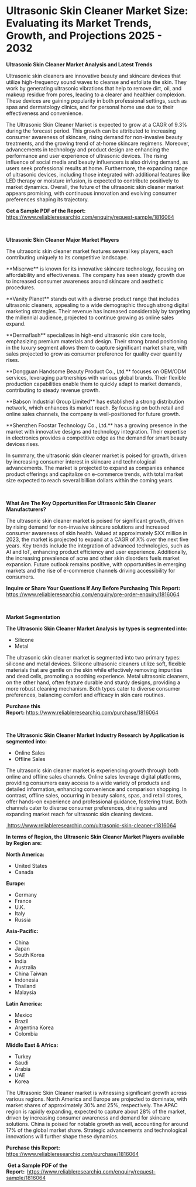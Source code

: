 <p><h1>Ultrasonic Skin Cleaner Market Size: Evaluating its Market Trends, Growth, and Projections 2025 - 2032</h1></p><p><strong>Ultrasonic Skin Cleaner Market Analysis and Latest Trends</strong></p>
<p><p>Ultrasonic skin cleaners are innovative beauty and skincare devices that utilize high-frequency sound waves to cleanse and exfoliate the skin. They work by generating ultrasonic vibrations that help to remove dirt, oil, and makeup residue from pores, leading to a clearer and healthier complexion. These devices are gaining popularity in both professional settings, such as spas and dermatology clinics, and for personal home use due to their effectiveness and convenience.</p><p>The Ultrasonic Skin Cleaner Market is expected to grow at a CAGR of 9.3% during the forecast period. This growth can be attributed to increasing consumer awareness of skincare, rising demand for non-invasive beauty treatments, and the growing trend of at-home skincare regimens. Moreover, advancements in technology and product design are enhancing the performance and user experience of ultrasonic devices. The rising influence of social media and beauty influencers is also driving demand, as users seek professional results at home. Furthermore, the expanding range of ultrasonic devices, including those integrated with additional features like LED therapy or moisture infusion, is expected to contribute positively to market dynamics. Overall, the future of the ultrasonic skin cleaner market appears promising, with continuous innovation and evolving consumer preferences shaping its trajectory.</p></p>
<p><strong>Get a Sample PDF of the Report:&nbsp;</strong> <a href="https://www.reliableresearchiq.com/enquiry/request-sample/1816064?utm_campaign=2843&utm_medium=2&utm_source=Github&utm_content=ia&utm_term=13042025&utm_id=ultrasonic-skin-cleaner">https://www.reliableresearchiq.com/enquiry/request-sample/1816064</a></p>
<p>&nbsp;</p>
<p><strong>Ultrasonic Skin Cleaner Major Market Players</strong></p>
<p><p>The ultrasonic skin cleaner market features several key players, each contributing uniquely to its competitive landscape. </p><p>**Miserwe** is known for its innovative skincare technology, focusing on affordability and effectiveness. The company has seen steady growth due to increased consumer awareness around skincare and aesthetic procedures.</p><p>**Vanity Planet** stands out with a diverse product range that includes ultrasonic cleaners, appealing to a wide demographic through strong digital marketing strategies. Their revenue has increased considerably by targeting the millennial audience, projected to continue growing as online sales expand.</p><p>**Dermaflash** specializes in high-end ultrasonic skin care tools, emphasizing premium materials and design. Their strong brand positioning in the luxury segment allows them to capture significant market share, with sales projected to grow as consumer preference for quality over quantity rises.</p><p>**Dongguan Handsome Beauty Product Co., Ltd.** focuses on OEM/ODM services, leveraging partnerships with various global brands. Their flexible production capabilities enable them to quickly adapt to market demands, contributing to steady revenue growth.</p><p>**Babson Industrial Group Limited** has established a strong distribution network, which enhances its market reach. By focusing on both retail and online sales channels, the company is well-positioned for future growth.</p><p>**Shenzhen Focstar Technology Co., Ltd.** has a growing presence in the market with innovative designs and technology integration. Their expertise in electronics provides a competitive edge as the demand for smart beauty devices rises.</p><p>In summary, the ultrasonic skin cleaner market is poised for growth, driven by increasing consumer interest in skincare and technological advancements. The market is projected to expand as companies enhance product offerings and capitalize on e-commerce trends, with total market size expected to reach several billion dollars within the coming years.</p></p>
<p>&nbsp;</p>
<p><strong>What Are The Key Opportunities For Ultrasonic Skin Cleaner Manufacturers?</strong></p>
<p><p>The ultrasonic skin cleaner market is poised for significant growth, driven by rising demand for non-invasive skincare solutions and increased consumer awareness of skin health. Valued at approximately $XX million in 2023, the market is projected to expand at a CAGR of X% over the next five years. Key trends include the integration of advanced technologies, such as AI and IoT, enhancing product efficiency and user experience. Additionally, the increasing prevalence of acne and other skin disorders fuels market expansion. Future outlook remains positive, with opportunities in emerging markets and the rise of e-commerce channels driving accessibility for consumers.</p></p>
<p><strong>Inquire or Share Your Questions If Any Before Purchasing This Report:</strong> <a href="https://www.reliableresearchiq.com/enquiry/pre-order-enquiry/1816064?utm_campaign=2843&utm_medium=2&utm_source=Github&utm_content=ia&utm_term=13042025&utm_id=ultrasonic-skin-cleaner">https://www.reliableresearchiq.com/enquiry/pre-order-enquiry/1816064</a></p>
<p>&nbsp;</p>
<p><strong>Market Segmentation</strong></p>
<p><strong>The Ultrasonic Skin Cleaner Market Analysis by types is segmented into:</strong></p>
<p><ul><li>Silicone</li><li>Metal</li></ul></p>
<p><p>The ultrasonic skin cleaner market is segmented into two primary types: silicone and metal devices. Silicone ultrasonic cleaners utilize soft, flexible materials that are gentle on the skin while effectively removing impurities and dead cells, promoting a soothing experience. Metal ultrasonic cleaners, on the other hand, often feature durable and sturdy designs, providing a more robust cleaning mechanism. Both types cater to diverse consumer preferences, balancing comfort and efficacy in skin care routines.</p></p>
<p><strong>Purchase this Report:&nbsp;</strong><a href="https://www.reliableresearchiq.com/purchase/1816064?utm_campaign=2843&utm_medium=2&utm_source=Github&utm_content=ia&utm_term=13042025&utm_id=ultrasonic-skin-cleaner">https://www.reliableresearchiq.com/purchase/1816064</a></p>
<p>&nbsp;</p>
<p><strong>The Ultrasonic Skin Cleaner Market Industry Research by Application is segmented into:</strong></p>
<p><ul><li>Online Sales</li><li>Offline Sales</li></ul></p>
<p><p>The ultrasonic skin cleaner market is experiencing growth through both online and offline sales channels. Online sales leverage digital platforms, providing consumers easy access to a wide variety of products and detailed information, enhancing convenience and comparison shopping. In contrast, offline sales, occurring in beauty salons, spas, and retail stores, offer hands-on experience and professional guidance, fostering trust. Both channels cater to diverse consumer preferences, driving sales and expanding market reach for ultrasonic skin cleaning devices.</p></p>
<p><a href="https://www.reliableresearchiq.com/ultrasonic-skin-cleaner-r1816064?utm_campaign=2843&utm_medium=2&utm_source=Github&utm_content=ia&utm_term=13042025&utm_id=ultrasonic-skin-cleaner">&nbsp;https://www.reliableresearchiq.com/ultrasonic-skin-cleaner-r1816064</a></p>
<p><strong>In terms of Region, the Ultrasonic Skin Cleaner Market Players available by Region are:</strong></p>
<p>
    <p> <strong> North America: </strong>
        <ul>
            <li>United States</li>
            <li>Canada</li>
        </ul>
        </p> 
    <p> <strong> Europe: </strong>
        <ul>
            <li>Germany</li>
            <li>France</li>
            <li>U.K.</li>
            <li>Italy</li>
            <li>Russia</li>
        </ul>
        </p> 
    <p> <strong> Asia-Pacific: </strong>
        <ul>
            <li>China</li>
            <li>Japan</li>
            <li>South Korea</li>
            <li>India</li>
            <li>Australia</li>
            <li>China Taiwan</li>
            <li>Indonesia</li>
            <li>Thailand</li>
            <li>Malaysia</li>
        </ul>
        </p> 
    <p> <strong> Latin America: </strong>
        <ul>
            <li>Mexico</li>
            <li>Brazil</li>
            <li>Argentina Korea</li>
            <li>Colombia</li>
        </ul>
        </p> 
    <p> <strong> Middle East & Africa: </strong>
        <ul>
            <li>Turkey</li>
            <li>Saudi</li>
            <li>Arabia</li>
            <li>UAE</li>
            <li>Korea</li>
        </ul>
    </p>
    </p>
<p><p>The Ultrasonic Skin Cleaner market is witnessing significant growth across various regions. North America and Europe are projected to dominate, with market shares of approximately 30% and 25%, respectively. The APAC region is rapidly expanding, expected to capture about 28% of the market, driven by increasing consumer awareness and demand for skincare solutions. China is poised for notable growth as well, accounting for around 17% of the global market share. Strategic advancements and technological innovations will further shape these dynamics.</p></p>
<p><strong>Purchase this Report: </strong><a href="https://www.reliableresearchiq.com/purchase/1816064?utm_campaign=2843&utm_medium=2&utm_source=Github&utm_content=ia&utm_term=13042025&utm_id=ultrasonic-skin-cleaner">https://www.reliableresearchiq.com/purchase/1816064</a></p>
<p>&nbsp;<strong>Get a Sample PDF of the Report:&nbsp;&nbsp;</strong><a href="https://www.reliableresearchiq.com/enquiry/request-sample/1816064?utm_campaign=2843&utm_medium=2&utm_source=Github&utm_content=ia&utm_term=13042025&utm_id=ultrasonic-skin-cleaner">https://www.reliableresearchiq.com/enquiry/request-sample/1816064</a></p>
<p><strong></strong></p>
<p><p></p><p></p><p></p></p>